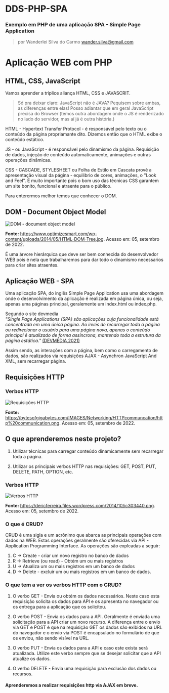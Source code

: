 # DDS-PHP-SPA
### Exemplo em PHP de uma aplicação SPA - Simple Page Application

> por Wanderlei Silva do Carmo <wander.silva@gmail.com>

# Aplicação WEB com PHP 
## HTML, CSS, JavaScript 
Vamos aprender a tríplice aliança HTML, CSS e JAVASCRIT.
> Só pra deixar claro: JavaScript não é JAVA? Pequisem sobre ambas, as diferenças entre elas! Posso adiantar que em geral JavaScript precisa do Browser (temos outra abordagem onde o JS é renderizado no lado do servidor, mas aí já é outra história.)

HTML - Hypertext Transfer Protocol - é responsável pelo texto ou o conteúdo da página propriamante dito. Dizemos então que o HTML exibe o conteúdo estático.

JS - ou JavaScript - é responsável pelo dinamismo da página. Requisição de dados, injeção de conteúdo automaticamente, animações e outras operações dinâmicas.

CSS - CASCADE, STYLESHEET ou Folha de Estilo em Cascata provê a apresentação visual da página - equilibrio de cores, animações, o "Look and Feel". É muito importante pois o bom uso das técnicas CSS garantem um site bonito, funcional e atraente para o público.

Para enterermos melhor temos que conhecer o DOM.

## DOM - Document Object Model 

![DOM - document object model](https://www.optimizesmart.com/wp-content/uploads/2014/05/HTML-DOM-Tree.jpg, 'Document Object Model')

**Fonte:** https://www.optimizesmart.com/wp-content/uploads/2014/05/HTML-DOM-Tree.jpg. Acesso em: 05, setembro de 2022.


É uma árvore hierárquica que deve ser bem conhecida do desenvolvedor WEB pois é nela que trabalharemos para dar todo o dinamismo necessarios para criar sites atraentes.

## Aplicação WEB - SPA
Uma aplicação SPA, do inglês Simple Page Application usa uma abordagem onde o desenvolvimento da aplicação é realizada em página única, ou seja, apenas uma páginas principal, geralemente um index.html ou index.php.

Segundo o site devmedia  
_"Single Page Applications (SPA) são aplicações cuja funcionalidade está concentrada em uma única página. Ao invés de recarregar toda a página ou redirecionar o usuário para uma página nova, apenas o conteúdo principal é atualizado de forma assíncrona, mantendo toda a estrutura da página estática."_ [(DEVMEDIA,2021)](https://www.devmedia.com.br/ja-ouviu-falar-em-single-page-applications/39009#:~:text=Single%20Page%20Applications%20(SPA)%20s%C3%A3o,a%20estrutura%20da%20p%C3%A1gina%20est%C3%A1tica. 'O que são Single Page Application')

Assim sendo, as interações com a página, bem como o carregamento de dados, são realizados via requisições AJAX - Asynchron JavaScript And XML, sem recarregar página.

## Requisições HTTP
### Verbos HTTP
![Requisições HTTP](https://bytesofgigabytes.com/IMAGES/Networking/HTTPcommuncation/http%20communication.png 'Requisições HTTP')

**Fonte:** https://bytesofgigabytes.com/IMAGES/Networking/HTTPcommuncation/http%20communication.png. Acesso em: 05, setembro de 2022.

## O que aprenderemos neste projeto?

1. Utilizar técnicas para carregar conteúdo dinamicamente sem recarregar toda a página.

2. Utilizar os principais verbos HTTP nas requisições: GET, POST, PUT, DELETE, PATH, OPTION, etc.

### Verbos HTTP
![Verbos HTTP](https://dericferreira.files.wordpress.com/2014/10/ic303440.png 'Verbos HTTP')

**Fonte:** https://dericferreira.files.wordpress.com/2014/10/ic303440.png. Acesso em: 05, setembro de 2022.

### O que é CRUD?

CRUD é uma sigla e um acrônimo que abarca as principais operações com dados na WEB. Estas operações geralmente são oferecidas via API - Application Programming Interface. As operações são explcadas a seguir:

1. C -> Create - criar um novo registro no banco de dados
2. R -> Retrieve (ou read) - Obtém um ou mais registros 
3. U -> Atualiza um ou mais registros em um banco de dados
4. D -> Delete - excluir um ou mais registros em um banco de dados.

### O que tem a ver os verbos HTTP com o CRUD?
1. O verbo GET - Envia ou  obtém os dados necessários. Neste caso esta requisição solicita os dados para API e os apresenta no navegador ou os entrega para a aplicação que os solicitou.

2. O verbo POST - Envia os dados para a API. Geralmente é enviada uma solicitação para a API criar um novo recurso. A diferença entre o envio via GET e POST é que na requisição GET os dados são exibidos na URL do navegador e o envio via POST é encapsulado no formulário de que os enviou, não sendo visível na URL.

3. O verbo PUT - Envia os dados para a API e caso este exista será atualizada. Utilize este verbo sempre que se desejar solicitar que a API atualize os dados.

4. O verbo DELETE - Envia uma requisição para exclusão dos dados ou recursos.

#### Aprenderemos a realizar requisições http via AJAX em breve.



